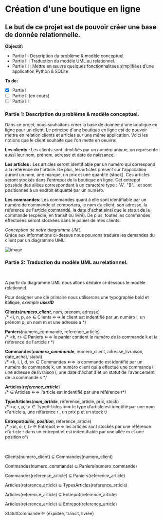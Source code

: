 # Création d'une boutique en ligne
## Le but de ce projet est de pouvoir créer une base de donnée relationnelle.


**Objectif:**
  - Partie I : Description du problème & modèle conceptuel.
  - Partie II : Traduction du modèle UML au relationnel.
  - Partie III : Mettre en œuvre quelques fonctionnalitées simplifiées d’une application Python & SQLite

**To do:**

  - [x] Partie I
  - [ ] Partie II (en cours)
  - [ ] Partie III

### Partie 1: Description du problème & modèle conceptuel.

Dans ce projet, nous souhaitons créer la base de donnée d'une boutique en ligne pour un client.
Le principe d'une boutique en ligne est de pouvoir mettre en relation clients et articles sur une même application.
Voici les notions que le client souhaite que l'on mette en oeuvre:


**Les clients :** Les clients sont identifiés par un numéro unique, on représente aussi leur nom, prénom, adresse et date de naissance.

**Les articles :** Les articles seront identifiable par un numéro qui correspond à la référence de l'article. De plus, les articles présent sur l'application auront un nom, une marque, un prix et une quantité (stock). Ces articles seront stockés dans l'entrepot de la boutique en ligne. Cet entrepot possède des allées correspondant à un caractère type : "A", "B"... et sont positionnés à un endroit étiquetté par un numéro.

**Les commandes**: Les commandes quant à elle sont identifiable par un numéro de commande et comportera, le nom du client, son adresse, la référence de l'article commandé, la date d'achat ainsi que le statut de la commande (expédié, en transit ou livré). De plus, toutes les commandes effectuées seront stockées dans le panier de mes clients.


*Conception de notre diagramme UML* <br/>
Grâce aux informations ci-dessus nous pouvons traduire les demandes du client par un diagramme UML.

![image](https://user-images.githubusercontent.com/58702474/114567414-84e98280-9c73-11eb-9a8f-0fa61a85c824.png)


### Partie 2: Traduction du modèle UML au relationnel. <br/>
<br/>

A partir du diagramme UML nous allons déduire ci-dessous le modèle relationnel.<br/>

Pour designer une clé primaire nous utiliserons une typographie bold et italique, _exemple_ **_userID_** <br/>

**Clients**(**_numero_client_**, nom, prenom, adresse) <br/>
/* <i, n, p, a> ∈ Clients ⇐⇒ le client est indentifié par un numéro i, un prénom p, un nom m et une adresse a */<br/>

**Paniers**(numero_commande, reference_article) <br/>
/* <k, r> ∈ Paniers ⇐⇒ le panier contient le numéro de la commande k et la référence de l'article r */<br/>

**Commandes**(**_numero_commande_**, numero_client, adresse_livraison, date_achat, statut) <br/>
/* <k, i, l, d, s> ∈ Commandes ⇐⇒ la commande est identifié par un numéro de commande k, un numéro client qui a effectué une commande i, une adresse de livraison l, une date d'achat d et un statut de l'avancement de la commande s */<br/>

**Articles**(**_reference_article_**) <br/>
/* <r> ∈ Articles ⇐⇒ l'article est indentifié par une référence r*/<br/>
  
**TypeArticles**(**_nom_article_**, reference_article, prix, stock) <br/>
/* <a, r, p, t> ∈ TypeArticles ⇐⇒ le type d'article est identifié par une nom d'article a, une référence r , un prix p et un stock t/<br/>
  
**Entrepot**(**_allée, position_**, référence_article) <br/>
  /* <m, o, r, t> ∈ Entrepot ⇐⇒ les articles sont stockés par une référence d'article r dans un entrepot et est indentifiable par une allée m et une position o*/<br/>
<br/>
<br/>

Clients(numero_client) ⊆  Commandes(numero_client) <br/>

Commandes(numero_commande) ⊆ Paniers(numero_commande) <br/>

Commandes(reference_article) ⊆  Paniers(reference_article) <br/>

Articles(reference_article) ⊆  TypesArticles(reference_article) <br/>

Articles(reference_article) ⊆ Entrepot(reference_article) <br/>

Articles(reference_article) ⊆  Entrepot(reference_article) <br/>

StatutCommande ∈ {expidée, transit, livrée}
